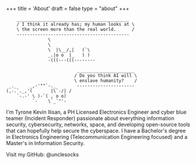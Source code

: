 +++
title = 'About'
draft = false
type = "about"
+++

```
    ___________________________________________
    / I think it already has; my human looks at \
    \ the screen more than the real world.      /              
    -------------------------------------------
                \
                \
                \  |\__/,|   (`\
                _.|o o  |_   ) )
                -(((---(((--------

                           ______________________
                          / Do you think AI will \
                          \ enslave humanity?    /
 _._     _,-'""`-._        ----------------------
(,-.`._,'(       |\`-/| /
    `-.-' \ )-`( , o o)
          `-    \`_`"'-

```

I'm Tyrone Kevin Ilisan, a PH Licensed Electronics Engineer and cyber blue teamer (Incident Responder) passionate about everything information security, cybersecurity, networks, space, and developing open-source tools that can hopefully help secure the cyberspace. I have a Bachelor's degree in Electronics Engineering (Telecommunication Engineering focused) and a Master's in Information Security.

Visit my GitHub: @unclesocks